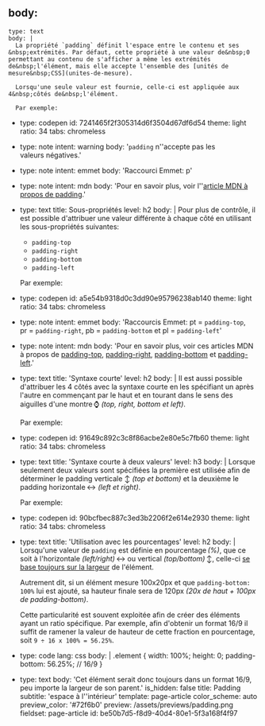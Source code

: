 body:
  -
    type: text
    body: |
      La propriété `padding` définit l'espace entre le contenu et ses &nbsp;extrémités. Par défaut, cette propriété à une valeur de&nbsp;0 permettant au contenu de s'afficher a même les extrémités de&nbsp;l'élément, mais elle accepte l'ensemble des [unités de mesure&nbsp;CSS](unites-de-mesure).
      
      Lorsqu'une seule valeur est fournie, celle-ci est appliquée aux 4&nbsp;côtés de&nbsp;l'élément.
      
      Par exemple:
  -
    type: codepen
    id: 7241465f2f305314d6f3504d67df6d54
    theme: light
    ratio: 34
    tabs: chromeless
  -
    type: note
    intent: warning
    body: '`padding` n''accepte pas les valeurs&nbsp;négatives.'
  -
    type: note
    intent: emmet
    body: 'Raccourci Emmet: p'
  -
    type: note
    intent: mdn
    body: 'Pour en savoir plus, voir l''[article MDN à propos de&nbsp;padding](https://developer.mozilla.org/fr/docs/Web/CSS/padding).'
  -
    type: text
    title: Sous-propriétés
    level: h2
    body: |
      Pour plus de contrôle, il est possible d'attribuer une valeur différente à chaque côté en utilisant les sous-propriétés&nbsp;suivantes:
      
      - `padding-top`
      - `padding-right`
      - `padding-bottom`
      - `padding-left`
      
      Par exemple:
  -
    type: codepen
    id: a5e54b9318d0c3dd90e95796238ab140
    theme: light
    ratio: 34
    tabs: chromeless
  -
    type: note
    intent: emmet
    body: 'Raccourcis Emmet: pt = `padding-top`, pr&nbsp;=&nbsp;`padding-right`, pb&nbsp;=&nbsp;`padding-bottom` et pl&nbsp;=&nbsp;`padding-left`'
  -
    type: note
    intent: mdn
    body: 'Pour en savoir plus, voir ces articles MDN à propos de [padding-top](https://developer.mozilla.org/fr/docs/Web/CSS/padding-top), [padding-right](https://developer.mozilla.org/fr/docs/Web/CSS/padding-right), [padding-bottom](https://developer.mozilla.org/fr/docs/Web/CSS/padding-bottom) et&nbsp;[padding-left](https://developer.mozilla.org/fr/docs/Web/CSS/padding-left).'
  -
    type: text
    title: 'Syntaxe courte'
    level: h2
    body: |
      Il est aussi possible d'attribuer les 4&nbsp;côtés avec la syntaxe courte en les spécifiant un après l'autre en commençant par le haut et en tourant dans le sens des aiguilles d'une montre&thinsp;⌚️ _(top, right, bottom et left)_.
      
      Par exemple:
  -
    type: codepen
    id: 91649c892c3c8f86acbe2e80e5c7fb60
    theme: light
    ratio: 34
    tabs: chromeless
  -
    type: text
    title: 'Syntaxe courte à deux valeurs'
    level: h3
    body: |
      Lorsque seulement deux valeurs sont spécifiées la première est utilisée afin de déterminer le padding verticale ↕️ _(top et bottom)_ et la deuxième le padding horizontale ↔️ _(left et&nbsp;right)_.
      
      Par exemple:
  -
    type: codepen
    id: 90bcfbec887c3ed3b2206f2e614e2930
    theme: light
    ratio: 34
    tabs: chromeless
  -
    type: text
    title: 'Utilisation avec les pourcentages'
    level: h2
    body: |
      Lorsqu'une valeur de `padding` est définie en pourcentage&thinsp;_(%)_, que ce soit à l'horizontale _(left/right)_&thinsp;↔️ ou vertical _(top/bottom)_&thinsp;↕️, celle-ci <u>se base toujours sur la largeur</u> de&nbsp;l'élément.
      
      Autrement dit, si un élément mesure 100x20px et que `padding-bottom: 100%` lui est ajouté, sa hauteur finale sera de 120px _(20x&nbsp;de&nbsp;haut +&nbsp;100px de padding-bottom)_.
      
      Cette particularité est souvent exploitée afin de créer des éléments ayant un ratio spécifique. Par exemple, afin d'obtenir un format 16/9 il suffit de ramener la valeur de hauteur de cette fraction en pourcentage, soit `9 ÷ 16 x 100% = 56.25%`.
  -
    type: code
    lang: css
    body: |
      .element {
        width: 100%;
        height: 0;
        padding-bottom: 56.25%; // 16/9
      }
  -
    type: text
    body: 'Cet élément serait donc toujours dans un format&nbsp;16/9, peu importe la largeur de son&nbsp;parent.'
is_hidden: false
title: Padding
subtitle: 'espace à l''intérieur'
template: page-article
color_scheme: auto
preview_color: '#72f6b0'
preview: /assets/previews/padding.png
fieldset: page-article
id: be50b7d5-f8d9-40d4-80e1-5f3a168f4f97
